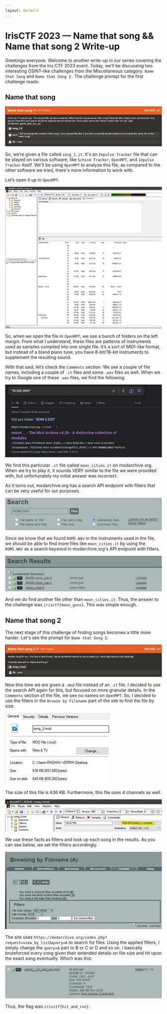 ```yaml
---
layout: default
---
```

# IrisCTF 2023 — Name that song && Name that song 2 Write-up

Greetings everyone. Welcome to another write-up in our series covering the challenges from the Iris CTF 2023 event. Today, we’ll be discussing two interesting OSINT-like challenges from the Miscellaneous category: `Name that Song` and `Name that Song 2.` The challenge prompt for the first challenge reads:

## Name that song

![](./img/chal.webp)

So, we’re given a file called `song_1.it`. It's an `Impulse Tracker` file that can be played on various software, like `Schism Tracker`, `OpenMPT`, and `Impulse Tracker` itself. We'll be using `OpenMPT` to analyze this file, as compared to the other software we tried, there's more information to work with.

Let’s open it up in `OpenMPT`.

![](./img/openmpt.webp)

So, when we open the file in `OpenMPT`, we see a bunch of folders on the left margin. From what I understand, these files are patterns of instruments used as samples compiled into one single file. It’s a sort of MIDI-like format, but instead of a bland piano tune, you have 8-bit/16-bit instruments to supplement the resulting sound.

With that said, let’s check the `Comments` section. We see a couple of file names, including a couple of `.it` files and some `.wav` files as well. When we try to Google one of these `.wav` files, we find the following:

![](./img/google.webp)

We find this particular `.it` file called `moon_cities.it` on modarchive.org. When we try to play it, it sounds VERY similar to the file we were provided with, but unfortunately my initial answer was incorrect.

As it turns out, modarchive.org has a search API endpoint with filters that can be very useful for our purposes.

![](./img/api.webp)

Since we know that we found `ROM5.WAV` in the instruments used in the file, we should be able to find more files like `moon_cities.it` by using the `ROM5.WAV` as a search keyword in modarchive.org's API endpoint with filters.

![](./img/search.webp)

And we do find another file other than `moon_cities.it`. Thus, the answer to the challenge was `irisctf{moon_guns}`. This was simple enough.

## Name that song 2

The next stage of this challenge of finding songs becomes a little more harder. Let's see the prompt for `Name that Song 2`:

![](./img/chal2.webp)

Now this time we are given a `.mod` file instead of an `.it` file. I decided to use the search API again for this, but focused on more granular details. In the `Comments` section of the file, we see no names on `OpenMPT`. So, I decided to use the filters in the `Browse by Filename` part of the site to find the file by size.

![](./img/properties.webp)

The size of this file is 636 KB. Furthermore, this file uses 4 channels as well.

![](./img/channels.webp)

We use these facts as filters and look up each song in the results. As you can see below, we set the filters accordingly.

![](./img/browse.webp)

The site uses `https://modarchive.org/index.php?request=view_by_list&query=A` to search for files. Using the applied filters, I simply change the `query=A` part to B or C or D and so on. I basically bruteforced every song given their extended details on file size and hit upon the exact song eventually. Which was this:

![](./img/carlos.webp)

Thus, the flag was `irisctf{hit_and_run}`.
